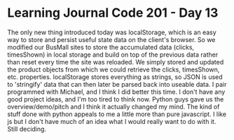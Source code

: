 # Learning Journal Code 201 - Day 13

The only new thing introduced today was localStorage, which is an easy way to store and persist useful state data on the client's browser. So we modified our BusMall sites to store the accumulated data (clicks, timesShown) in local storage and build on top of the previous data rather than reset every time the site was reloaded. We simply stored and updated the product objects from which we could retrieve the clicks, timesShown, etc. properties. localStorage stores everything as strings, so JSON is used to 'stringify' data that can then later be parsed back into useable data. I pair programmed with Michael, and I think I did better this time. I don't have any good project ideas, and I'm too tired to think now. Python guys gave us the overview/demo/pitch and I think it actually changed my mind. The kind of stuff done with python appeals to me a little more than pure javascript. I like js but I don't have much of an idea what I would really want to do with it. Still deciding.
